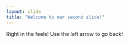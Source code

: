```yaml
---
layout: slide
title: "Welcome to our second slide!"
---
```

Right in the feels!
Use the left arrow to go back!
